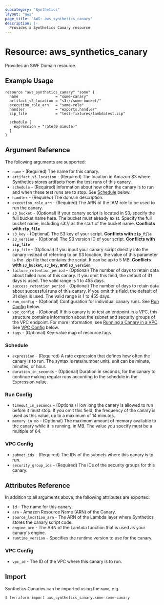 ```yaml
---
subcategory: "Synthetics"
layout: "aws"
page_title: "AWS: aws_synthetics_canary"
description: |-
  Provides a Synthetics Canary resource
---
```


# Resource: aws_synthetics_canary

Provides an SWF Domain resource.

## Example Usage

```hcl
resource "aws_synthetics_canary" "some" {
  name                 = "some-canary"
  artifact_s3_location = "s3://some-bucket/"
  execution_role_arn   = "some-role"
  handler              = "exports.handler"
  zip_file             = "test-fixtures/lambdatest.zip"

  schedule {
    expression = "rate(0 minute)"
  }
}
```

## Argument Reference

The following arguments are supported:

* `name` - (Required) The name for this canary.
* `artifact_s3_location` - (Required) The location in Amazon S3 where Synthetics stores artifacts from the test runs of this canary.
* `schedule` -  (Required) Information about how often the canary is to run and when these test runs are to stop. See [Schedule](#schedule) below.
* `handler` - (Required) The domain description.
* `execution_role_arn` - (Required) The ARN of the IAM role to be used to run the canary.
* `s3_bucket` - (Optional) If your canary script is located in S3, specify the full bucket name here. The bucket must already exist. Specify the full bucket name, including s3:// as the start of the bucket name. **Conflicts with `zip_file`**
* `s3_key` - (Optional) The S3 key of your script. **Conflicts with `zip_file`**
* `s3_version` - (Optional) The S3 version ID of your script. **Conflicts with `zip_file`**
* `zip_file` - (Optional)  If you input your canary script directly into the canary instead of referring to an S3 location, the value of this parameter is the .zip file that contains the script. It can be up to 5 MB. **Conflicts with `s3_bucket`, `s3_key`, and `s3_version`**
* `failure_retention_period` - (Optional) The number of days to retain data about failed runs of this canary. If you omit this field, the default of 31 days is used. The valid range is 1 to 455 days.
* `success_retention_period` - (Optional) The number of days to retain data about successful runs of this canary. If you omit this field, the default of 31 days is used. The valid range is 1 to 455 days.
* `run_config` - (Optional) Configuration for individual canary runs. See [Run Config](#run-config) below.
* `vpc_config` - (Optional) If this canary is to test an endpoint in a VPC, this structure contains information about the subnet and security groups of the VPC endpoint. For more information, see [Running a Canary in a VPC](https://docs.aws.amazon.com/AmazonCloudWatch/latest/monitoring/CloudWatch_Synthetics_Canaries_VPC.html). See [VPC Config](#vpc-config) below. 
* `tags` - (Optional) Key-value map of resource tags

### Schedule

* `expression` - (Required) A rate expression that defines how often the canary is to run. The syntax is rate(number unit). unit can be minute, minutes, or hour.
* `duration_in_seconds` - (Optional) Duration in seconds, for the canary to continue making regular runs according to the schedule in the Expression value.

### Run Config

* `timeout_in_seconds` - (Optional) How long the canary is allowed to run before it must stop. If you omit this field, the frequency of the canary is used as this value, up to a maximum of 14 minutes.
* `memory_in_mb` - (Optional) The maximum amount of memory available to the canary while it is running, in MB. The value you specify must be a multiple of 64.

### VPC Config

* `subnet_ids` - (Required) The IDs of the subnets where this canary is to run.
* `security_group_ids` - (Required) The IDs of the security groups for this canary.

## Attributes Reference

In addition to all arguments above, the following attributes are exported:

* `id` - The name for this canary.
* `arn` - Amazon Resource Name (ARN) of the Canary.
* `source_location_arn` - The ARN of the Lambda layer where Synthetics stores the canary script code.
* `engine_arn` - The ARN of the Lambda function that is used as your canary's engine.
* `runtime_version` - Specifies the runtime version to use for the canary.

### VPC Config

* `vpc_id` - The ID of the VPC where this canary is to run.

## Import

Synthetics Canaries can be imported using the `name`, e.g.

```
$ terraform import aws_synthetics_canary.some some-canary
```
